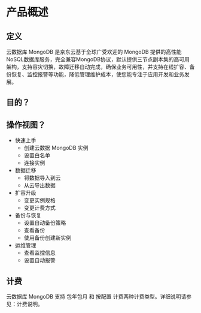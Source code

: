 # 产品概述
## 定义

云数据库 MongoDB 是京东云基于全球广受欢迎的 MongoDB 提供的高性能NoSQL数据库服务，完全兼容MongoDB协议，默认提供三节点副本集的高可用架构，支持容灾切换，故障迁移自动完成，确保业务可用性，并支持在线扩容、备份恢复、监控报警等功能，降低管理维护成本，使您能专注于应用开发和业务发展。
## 目的？

## 操作视图？

- 快速上手
	- 创建云数据 MongoDB 实例
	- 设置白名单
	- 连接实例
- 数据迁移
	- 将数据导入到云
	- 从云导出数据
- 扩容升级
	- 变更实例规格
	- 变更计费方式
- 备份与恢复
	- 设置自动备份策略
	- 查看备份
	- 使用备份创建新实例
- 运维管理
	- 查看监控信息
	- 设置自动报警

## 计费
云数据库 MongoDB 支持 包年包月 和 按配置 计费两种计费类型。详细说明请参见：计费说明。
